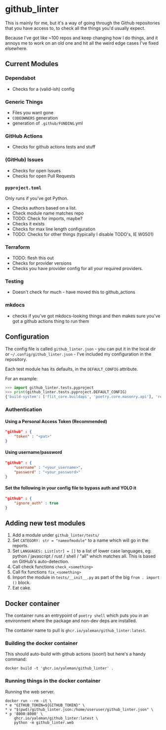 # github_linter

This is mainly for me, but it's a way of going through the Github repositories that you have access to, to check all the things you'd usually expect.

Because I've got like ~100 repos and keep changing how I do things, and it annoys me to work on an old one and hit all the weird edge cases I've fixed elsewhere.

## Current Modules

### Dependabot

* Checks for a (valid-ish) config

### Generic Things

* Files you want gone
* `CODEOWNERS` generation
* generation of `.github/FUNDING`.yml

### GitHub Actions

* Checks for github actions tests and stuff

### (GitHub) Issues
  
* Checks for open Issues
* Checks for open Pull Requests

### `pyproject.toml`

  Only runs if you've got Python.

* Checks authors based on a list.
* Check module name matches repo
* TODO: Check for imports, maybe?
* Checks it exists
* Checks for max line length configuration
* TODO: Checks for other things (typically I disable TODO's, IE W0501)

### Terraform

* TODO: flesh this out
* Checks for provider versions
* Checks you have provider config for all your required providers.

### Testing

* Doesn't check for much - have moved this to github_actions

### mkdocs

* checks if you've got mkdocs-looking things and then makes sure you've got a github actions thing to run them

## Configuration

The config file is called `github_linter.json` - you can put it in the local dir or `~/.config/github_linter.json` - I've included my configuration in the repository.

Each test module has its defaults, in the `DEFAULT_CONFIG` attribute.

For an example:

```python
>>> import github_linter.tests.pyproject
>>> print(github_linter.tests.pyproject.DEFAULT_CONFIG)
{'build-system': ['flit_core.buildapi', 'poetry.core.masonry.api'], 'readme': 'README.md'}
```

### Authentication

#### Using a Personal Access Token (Recommended)

```json
"github" : { 
    "token" : "<pat>"
}
```

#### Using username/password

```json
"github" : { 
    "username" : "<your_username>", 
    "password" : "<your_password>" 
}
```

#### Set the following in your config file to bypass auth and YOLO it

```json
"github" : { 
    "ignore_auth" : true 
}
```

## Adding new test modules

1. Add a module under `github_linter/tests/`
2. Set `CATEGORY: str = "nameofmodule"` to a name which will go in the reports.
3. Set `LANGUAGES: List[str] = []` to a list of lower case languages, eg: python / javascript / rust / shell / "all" which matches all. This is based on GitHub's auto-detection.
4. Call check functions `check_<something>`
5. Call fix functions `fix_<something>`
6. Import the module in `tests/__init__.py` as part of the big `from . import ()` block.
7. Eat cake.

## Docker container

The container runs an entrypoint of `poetry shell` which puts you in an environment where the package and non-dev deps are installed.

The container name to pull is `ghcr.io/yaleman/github_linter:latest`.

### Building the docker container

This should auto-build with github actions (soon!) but here's a handy command:

```shell
docker build -t 'ghcr.io/yaleman/github_linter' .
```

### Running things in the docker container

Running the web server.

```shell
docker run --rm -it \
* e "GITHUB_TOKEN=${GITHUB_TOKEN}" \
* v "$(pwd)/github_linter.json:/home/useruser/github_linter.json" \
* p '8000:8000' \
    ghcr.io/yaleman/github_linter:latest \
    python -m github_linter.web
```
